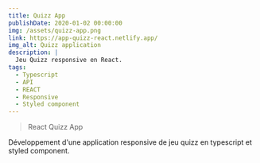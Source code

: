 ```yaml
---
title: Quizz App
publishDate: 2020-01-02 00:00:00
img: /assets/quizz-app.png
link: https://app-quizz-react.netlify.app/
img_alt: Quizz application
description: |
  Jeu Quizz responsive en React.
tags:
  - Typescript
  - API
  - REACT
  - Responsive
  - Styled component
---
```


> React Quizz App

Développement d'une application responsive de jeu quizz en typescript et styled component.
